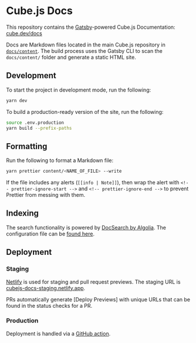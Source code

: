 # Cube.js Docs

This repository contains the [Gatsby][link-gatsby]-powered Cube.js
Documentation: [cube.dev/docs][link-docs-live]

Docs are Markdown files located in the main Cube.js repository in
[`docs/content`][link-docs-content]. The build process uses the Gatsby CLI to
scan the `docs/content/` folder and generate a static HTML site.

[link-gatsby]: https://www.gatsbyjs.com/
[link-docs-live]: https://cube.dev/docs
[link-docs-content]: https://github.com/cube-js/cube/tree/master/docs/content

## Development

To start the project in development mode, run the following:

```bash
yarn dev
```

To build a production-ready version of the site, run the following:

```bash
source .env.production
yarn build --prefix-paths
```

## Formatting

Run the following to format a Markdown file:

```bash
yarn prettier content/<NAME_OF_FILE> --write
```

If the file includes any alerts (`[[info | Note]]`), then wrap the alert with
`<!-- prettier-ignore-start -->` and `<!-- prettier-ignore-end -->` to prevent
Prettier from messing with them.


## Indexing

The search functionality is powered by [DocSearch by Algolia][link-docsearch].
The configuration file can be [found here][link-docsearch-config].

[link-docsearch]: https://docsearch.algolia.com/
[link-docsearch-config]:
  https://github.com/algolia/docsearch-configs/blob/master/configs/cubejs.json

## Deployment

### Staging

[Netlify][link-netlify] is used for staging and pull request previews. The
staging URL is [cubejs-docs-staging.netlify.app][link-docs-staging].

[link-netlify]: https://www.netlify.com/
[link-docs-staging]: https://cubejs-docs-staging.netlify.app

PRs automatically generate [Deploy Previews] with unique URLs that can be found
in the status checks for a PR.

### Production

Deployment is handled via a [GitHub action][link-gh-docs-workflow].

[link-gh-docs-workflow]: /.github/workflows/docs.yml
